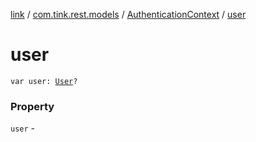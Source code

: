 [link](../../index.md) / [com.tink.rest.models](../index.md) / [AuthenticationContext](index.md) / [user](./user.md)

# user

`var user: `[`User`](../-user/index.md)`?`

### Property

`user` - 